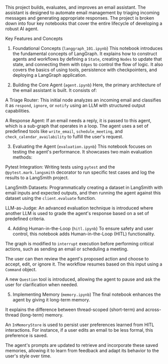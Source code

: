 
This project builds, evaluates, and improves an email assistant. The assistant is designed to automate email management by triaging incoming messages and generating appropriate responses. The project is broken down into four key notebooks that cover the entire lifecycle of developing a robust AI agent.

Key Features and Concepts
1. Foundational Concepts (`langgraph_101.ipynb`)
This notebook introduces the fundamental concepts of LangGraph. It explains how to construct agents and workflows by defining a `State`, creating `Nodes` to update that state, and connecting them with `Edges` to control the flow of logic. It also covers the basics of using tools, persistence with checkpointers, and deploying a LangGraph application.

2. Building the Core Agent (`agent.ipynb`)
Here, the primary architecture of the email assistant is built. It consists of:

A Triage Router: This initial node analyzes an incoming email and classifies it as `respond`, `ignore`, or `notify` using an LLM with structured output capabilities.

A Response Agent: If an email needs a reply, it is passed to this agent, which is a sub-graph that operates in a loop. The agent uses a set of predefined tools like `write_email`, `schedule_meeting`, and `check_calendar_availability` to fulfill the user's request.

3. Evaluating the Agent (`evaluation.ipynb`)
This notebook focuses on testing the agent's performance. It showcases two main evaluation methods:

Pytest Integration: Writing tests using `pytest` and the `@pytest.mark.langsmith` decorator to run specific test cases and log the results to a LangSmith project.

LangSmith Datasets: Programmatically creating a dataset in LangSmith with email inputs and expected outputs, and then running the agent against this dataset using the `client.evaluate` function.

LLM-as-Judge: An advanced evaluation technique is introduced where another LLM is used to grade the agent's response based on a set of predefined criteria.

4. Adding Human-in-the-Loop (`hitl.ipynb`)
To ensure safety and user control, this notebook adds Human-in-the-Loop (HITL) functionality.

The graph is modified to `interrupt` execution before performing critical actions, such as sending an email or scheduling a meeting.

The user can then review the agent's proposed action and choose to accept, edit, or ignore it. The workflow resumes based on this input using a `Command` object.

A new `Question` tool is introduced, allowing the agent to pause and ask the user for clarification when needed.

5. Implementing Memory (`memory.ipynb`)
The final notebook enhances the agent by giving it long-term memory.

It explains the difference between thread-scoped (short-term) and across-thread (long-term) memory.

An `InMemoryStore` is used to persist user preferences learned from HITL interactions. For instance, if a user edits an email to be less formal, this preference is saved.

The agent's prompts are updated to retrieve and incorporate these saved memories, allowing it to learn from feedback and adapt its behavior to the user's style over time.
